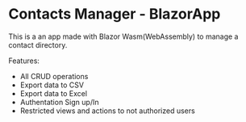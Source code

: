 # Contacts Manager - BlazorApp
This is a an app made with Blazor Wasm(WebAssembly) to manage a contact directory. 

Features:
  * All CRUD operations
  * Export data to CSV
  * Export data to Excel
  * Authentation Sign up/In
  * Restricted views and actions to not authorized users
